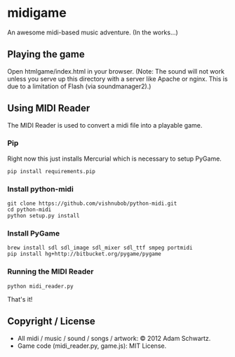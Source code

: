 # midigame

An awesome midi-based music adventure. (In the works...)

## Playing the game

Open htmlgame/index.html in your browser. (Note: The sound will not work unless you serve up this directory with a server like Apache or nginx. This is due to a limitation of Flash (via soundmanager2).)

## Using MIDI Reader

The MIDI Reader is used to convert a midi file into a playable game.

### Pip

Right now this just installs Mercurial which is necessary to setup PyGame.

    pip install requirements.pip

### Install python-midi

    git clone https://github.com/vishnubob/python-midi.git
    cd python-midi
    python setup.py install

### Install PyGame

    brew install sdl sdl_image sdl_mixer sdl_ttf smpeg portmidi
    pip install hg+http://bitbucket.org/pygame/pygame

### Running the MIDI Reader

    python midi_reader.py

That's it!

## Copyright / License

- All midi / music / sound / songs / artwork:  &copy; 2012 Adam Schwartz.
- Game code (midi_reader.py, game.js):  MIT License.
